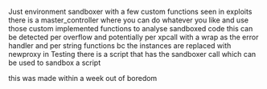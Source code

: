 Just environment sandboxer with a few custom functions seen in exploits
there is a master_controller where you can do whatever you like and use those custom implemented functions to analyse sandboxed code
this can be detected per overflow and potentially per xpcall with a wrap as the error handler and per string functions bc the instances are replaced with newproxy
in Testing there is a script that has the sandboxer call which can be used to sandbox a script

this was made within a week out of boredom
